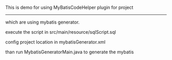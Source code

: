 
This is demo for using MyBatisCodeHelper plugin for project

-----------------------------------
which are using mybatis generator.

execute the script in src/main/resource/sqlScript.sql

config project location in mybatisGenerator.xml

than run MybatisGeneratorMain.java  to generate the mybatis
